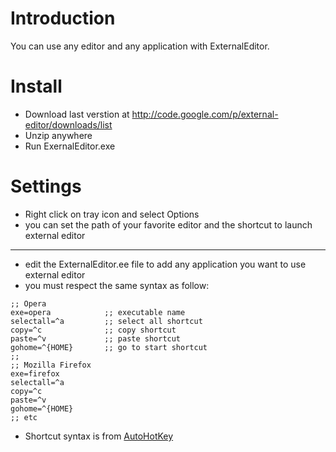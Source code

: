 # Introduction #
You can use any editor and any application with ExternalEditor.


# Install #
  * Download last verstion at http://code.google.com/p/external-editor/downloads/list
  * Unzip anywhere
  * Run ExernalEditor.exe

# Settings #
  * Right click on tray icon and select Options
  * you can set the path of your favorite editor and the shortcut to launch external editor

---

  * edit the ExternalEditor.ee file to add any application you want to use external editor
  * you must respect the same syntax as follow:
```
;; Opera
exe=opera            ;; executable name
selectall=^a         ;; select all shortcut
copy=^c              ;; copy shortcut
paste=^v             ;; paste shortcut
gohome=^{HOME}       ;; go to start shortcut
;;
;; Mozilla Firefox
exe=firefox
selectall=^a
copy=^c
paste=^v
gohome=^{HOME}
;; etc
```
  * Shortcut syntax is from [AutoHotKey](http://www.autohotkey.com/docs/Hotkeys.htm)